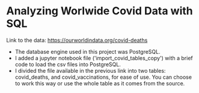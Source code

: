 # Analyzing Worlwide Covid Data with SQL

Link to the data: https://ourworldindata.org/covid-deaths

- The database engine used in this project was PostgreSQL.
- I added a jupyter notebook file ('import_covid_tables_copy') with a brief code to load the csv files into PostgreSQL.
- I divided the file available in the previous link into two tables: covid_deaths, and covid_vaccinations, for ease of use. You can choose to work this way or use the whole table as it comes from the source. 
    
